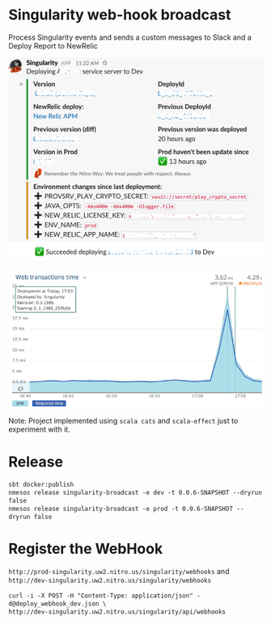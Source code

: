 # Singularity web-hook broadcast

Process Singularity events and sends a custom messages to Slack and a Deploy Report to NewRelic

![Slack](docs/img/slack.png)


![NewRelic](docs/img/newrelic.png)

Note: Project implemented using `scala cats` and `scala-effect` just to experiment with it.

# Release

```
sbt docker:publish
nmesos release singularity-broadcast -e dev -t 0.0.6-SNAPSHOT --dryrun false
nmesos release singularity-broadcast -e prod -t 0.0.6-SNAPSHOT --dryrun false
```

# Register the WebHook

`http://prod-singularity.uw2.nitro.us/singularity/webhooks` and `http://dev-singularity.uw2.nitro.us/singularity/webhooks` 

```
curl -i -X POST -H "Content-Type: application/json" -d@deploy_webhook_dev.json \
http://dev-singularity.uw2.nitro.us/singularity/api/webhooks
```

